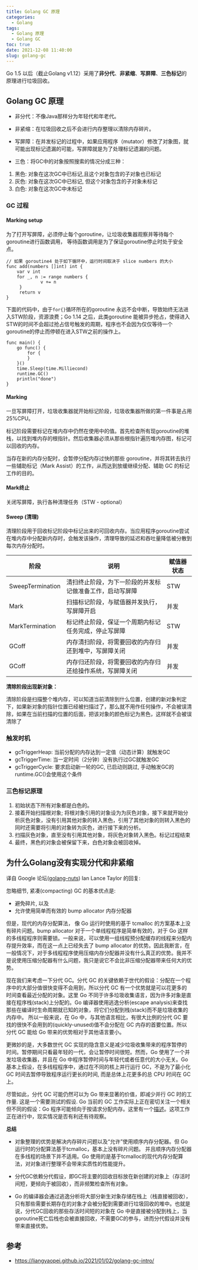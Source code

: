 ```yaml
---
title: Golang GC 原理
categories:
  - Golang
tags:
  - Golang 原理
  - Golang GC
toc: true
date: 2021-12-08 11:40:00
slug: golang-gc
---
```


Go 1.5 以后（截止Golang v1.12）采用了**非分代**、**非紧缩**、**写屏障**、**三色标记**的原理进行垃圾回收。

<!-- more -->

## Golang GC 原理

- 非分代：不像Java那样分为年轻代和年老代。
- 非紧缩：在垃圾回收之后不会进行内存整理以清除内存碎片。
- 写屏障：在并发标记的过程中，如果应用程序（mutator）修改了对象图，就可能出现标记遗漏的可能，写屏障就是为了处理标记遗漏的问题。

- 三色：将GC中的对象按照搜索的情况分成三种：
1. 黑色: 对象在这次GC中已标记,且这个对象包含的子对象也已标记
2. 灰色: 对象在这次GC中已标记, 但这个对象包含的子对象未标记
3. 白色: 对象在这次GC中未标记

### GC 过程
#### Marking setup

为了打开写屏障，必须停止每个goroutine，让垃圾收集器观察并等待每个goroutine进行函数调用， 等待函数调用是为了保证goroutine停止时处于安全点。

```golang
// 如果 goroutine4 处于如下循环中，运行时间取决于 slice numbers 的大小
func add(numbers []int) int {
    var v int
    for _, n := range numbers {
             v += n
     }
     return v
}
```

下面的代码中，由于`for{}`循环所在的goroutine 永远不会中断，导致始终无法进入STW阶段，资源浪费；Go 1.14 之后，此类goroutine 能被异步抢占，使得进入STW的时间不会超过抢占信号触发的周期，程序也不会因为仅仅等待一个goroutine的停止而停顿在进入STW之前的操作上。

```golang
func main() {
    go func() {
        for {
        }
    }()
    time.Sleep(time.Milliecond)
    runtime.GC()
    println("done")
}
```

#### Marking

一旦写屏障打开，垃圾收集器就开始标记阶段，垃圾收集器所做的第一件事是占用25%CPU。

标记阶段需要标记在堆内存中仍然在使用中的值。首先检查所有现goroutine的堆栈，以找到堆内存的根指针。然后收集器必须从那些根指针遍历堆内存图，标记可以回收的内存。

当存在新的内存分配时，会暂停分配内存过快的那些 goroutine，并将其转去执行一些辅助标记（Mark Assist）的工作，从而达到放缓继续分配、辅助 GC 的标记工作的目的。


#### Mark终止
关闭写屏障，执行各种清理任务（STW - optional）

#### Sweep (清理)

清理阶段用于回收标记阶段中标记出来的可回收内存。当应用程序goroutine尝试在堆内存中分配新内存时，会触发该操作，清理导致的延迟和吞吐量降低被分散到每次内存分配时。

| 阶段 | 说明 | 赋值器状态 |
| --- | --- | --- |
| SweepTermination | 清扫终止阶段，为下一阶段的并发标记做准备工作，启动写屏障 | STW |
| Mark | 扫描标记阶段，与赋值器并发执行，写屏障开启 | 并发 |
| MarkTermination | 标记终止阶段，保证一个周期内标记任务完成，停止写屏障 | STW |
| GCoff | 内存清扫阶段，将需要回收的内存归还到堆中，写屏障关闭 | 并发 |
| GCoff | 内存归还阶段，将需要回收的内存归还给操作系统，写屏障关闭 | 并发 |


**清除阶段出现新对象：**

清除阶段是扫描整个堆内存，可以知道当前清除到什么位置，创建的新对象判定下，如果新对象的指针位置已经被扫描过了，那么就不用作任何操作，不会被误清除，如果在当前扫描的位置的后面，把该对象的颜色标记为黑色，这样就不会被误清除了


### 触发时机
- gcTriggerHeap: 当前分配的内存达到一定值（动态计算）就触发GC
- gcTriggerTime: 当一定时间（2分钟）没有执行过GC就触发GC
- gcTriggerCycle: 要求启动新一轮的GC, 已启动则跳过, 手动触发GC的runtime.GC()会使用这个条件

### 三色标记原理
1. 初始状态下所有对象都是白色的。
2. 接着开始扫描根对象; 将根对象引用的对象设为为灰色对象，接下来就开始分析灰色对象，没有引用其他对象的转入黑色，引用了其他对象的则转入黑色的同时还需要将引用的对象转为灰色，进行接下来的分析。
3. 扫描灰色对象，直至没有引用其他对象，将灰色对象转入黑色。标记过程结束
4. 最终，黑色的对象会被保留下来，白色对象会被回收掉。


## 为什么Golang没有实现分代和非紧缩
译自 Google 论坛([golang\-nuts](https://groups.google.com/forum/#!msg/golang-nuts/KJiyv2mV2pU/wdBUH1mHCAAJ)) Ian Lance Taylor 的回复:


忽略细节, 紧凑(compacting) GC 的基本优点是:
- 避免碎片, 以及
- 允许使用简单而有效的 bump allocator 内存分配器

但是，现代的内存分配算法， 像 Go 运行时使用的基于 tcmalloc 的方案基本上没有碎片问题。bump allocator 对于一个单线程程序是简单有效的，对于 Go 这样的多线程程序则需要锁。一般来说，可以使用一组线程预分配缓存的线程来分配内存提升效率，而在这一点上已经失去了 bump allocator 的优势。因此我断言，在一般情况下，对于多线程程序使用压缩内存分配器并没有什么真正的优势。我并不是说使用压缩分配器有什么问题，我只是说它不会比非压缩分配器带来任何大的优势。

现在我们来考虑一下分代 GC。分代 GC 的关键依赖于世代的假设：分配在一个程序中的大部分值很快变得不会用到，所以分代 GC 有一个优势就是可以花更多的时间查看最近分配的对象。这里 Go 不同于许多垃圾收集语言，因为许多对象是直接在程序栈(stack)上分配的。Go 编译器使用逃逸分析(escape analysis)来查找那些在编译时生命周期就已知的对象，将它们分配到栈(stack)而不是垃圾收集的内存中。 所以一般来说，在 Go 中，与其他语言相比，有很大比例的分代 GC 要找的很快不会用到的(quickly-unused)值不会分配在 GC 内存的首要位置。所以分代 GC 能给 Go 带来的优势相对于其他语言要小。

更微妙的是，大多数世代 GC 实现的隐含意义是减少垃圾收集带来的程序暂停的时间。暂停期间只看最年轻的一代，会让暂停时间很短。然而，Go 使用了一个并发垃圾收集器，并且在 Go 中程序暂停时间与年轻代或者任意代的大小无关。Go 基本上假设，在多线程程序中，通过在不同的核上并行运行 GC，不是为了最小化 GC 时间去暂停导致程序运行更长的时间, 而是总体上花更多的总 CPU 时间在 GC 上。

尽管如此，分代 GC 可能仍然可以为 Go 带来显著的价值，即减少并行 GC 时的工作量. 这是一个需要测试的假设. Go 当前的 GC 工作实际上正在密切关注一个相关但不同的假设：Go 程序可能倾向于按请求分配内存。这里有一个[描述](https://docs.google.com/document/d/1gCsFxXamW8RRvOe5hECz98Ftk-tcRRJcDFANj2VwCB0/view)。这项工作正在进行中，现实情况是否有利还有待观察。


**总结**
- 对象整理的优势是解决内存碎片问题以及“允许”使用顺序内存分配器。但 Go 运行时的分配算法基于tcmalloc，基本上没有碎片问题。 并且顺序内存分配器在多线程的场景下并不适用。Go 使用的是基于tcmalloc的现代内存分配算法，对对象进行整理不会带来实质性的性能提升。

- 分代GC依赖分代假设，即GC将主要的回收目标放在新创建的对象上（存活时间短，更倾向于被回收），而非频繁检查所有对象。

- Go 的编译器会通过逃逸分析将大部分新生对象存储在栈上（栈直接被回收），只有那些需要长期存在的对象才会被分配到需要进行垃圾回收的堆中。也就是说，分代GC回收的那些存活时间短的对象在 Go 中是直接被分配到栈上，当goroutine死亡后栈也会被直接回收，不需要GC的参与，进而分代假设并没有带来直接优势。

## 参考
- https://liangyaopei.github.io/2021/01/02/golang-gc-intro/